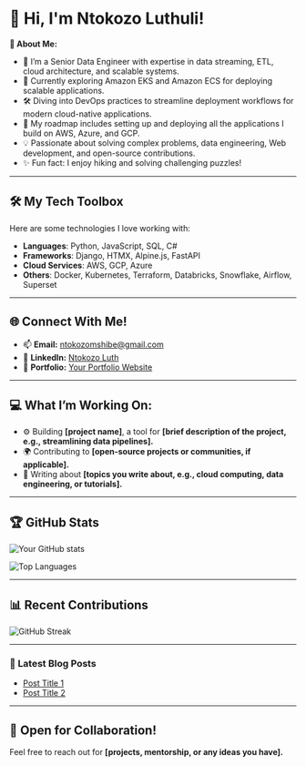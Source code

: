 # 👋 Hi, I'm Ntokozo Luthuli!

**🚀 About Me:**
- 💼 I’m a Senior Data Engineer with expertise in data streaming, ETL, cloud architecture, and scalable systems.
- 🌟 Currently exploring Amazon EKS and Amazon ECS for deploying scalable applications.
- 🛠️ Diving into DevOps practices to streamline deployment workflows for modern cloud-native applications.
- 🎯 My roadmap includes setting up and deploying all the applications I build on AWS, Azure, and GCP.
- 💡 Passionate about solving complex problems, data engineering, Web development, and open-source contributions.
- ✨ Fun fact: I enjoy hiking and solving challenging puzzles!

---

## 🛠️ My Tech Toolbox
Here are some technologies I love working with:
- **Languages**: Python, JavaScript, SQL, C#
- **Frameworks**: Django, HTMX, Alpine.js, FastAPI
- **Cloud Services**: AWS, GCP, Azure
- **Others**: Docker, Kubernetes, Terraform, Databricks, Snowflake, Airflow, Superset

---

## 🌐 Connect With Me!
- 📫 **Email:** [ntokozomshibe@gmail.com](mailto:ntokozomshibe@gmail.com)
- 💼 **LinkedIn:** [Ntokozo Luth](https://linkedin.com/in/ntokozo-luthuli-4935b064)
- 🌟 **Portfolio:** [Your Portfolio Website](https://yourportfolio.com)

---

## 💻 What I’m Working On:
- ⚙️ Building **[project name]**, a tool for **[brief description of the project, e.g., streamlining data pipelines].**
- 🌍 Contributing to **[open-source projects or communities, if applicable].**
- 📘 Writing about **[topics you write about, e.g., cloud computing, data engineering, or tutorials].**

---

## 🏆 GitHub Stats
![Your GitHub stats](https://github-readme-stats.vercel.app/api?username=ntoxlut&show_icons=true&theme=radical)

![Top Languages](https://github-readme-stats.vercel.app/api/top-langs/?username=ntoxl&layout=compact&theme=radical)

---

## 📊 Recent Contributions
![GitHub Streak](https://github-readme-streak-stats.herokuapp.com/?user=username&theme=radical)

---

### 📝 Latest Blog Posts
- [Post Title 1](https://yourbloglink1.com)
- [Post Title 2](https://yourbloglink2.com)

---

## 🤝 Open for Collaboration!
Feel free to reach out for **[projects, mentorship, or any ideas you have].**

